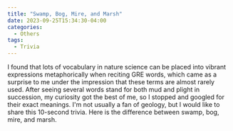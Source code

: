 ```yaml
---
title: "Swamp, Bog, Mire, and Marsh"
date: 2023-09-25T15:34:30-04:00
categories:
  - Others
tags:
  - Trivia
---
```


I found that lots of vocabulary in nature science can be placed into vibrant expressions metaphorically when reciting GRE words, which came as a surprise to me under the impression that these terms are almost rarely used. After seeing several words stand for both mud and plight in succession, my curiosity got the best of me, so I stopped and googled for their exact meanings. I'm not usually a fan of geology, but I would like to share this 10-second trivia. Here is the difference between swamp, bog, mire, and marsh.


<img src="{{ site.url }}{{ site.baseurl }}/assets/images/swamp.jpeg" alt="">